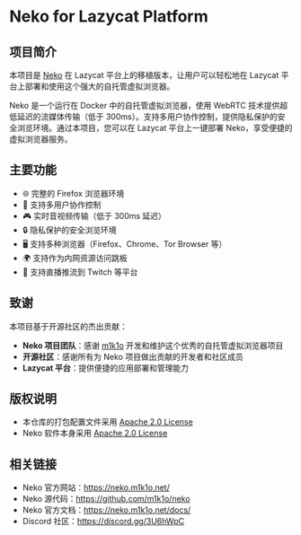 # Neko for Lazycat Platform

## 项目简介

本项目是 [Neko](https://github.com/m1k1o/neko) 在 Lazycat 平台上的移植版本，让用户可以轻松地在 Lazycat 平台上部署和使用这个强大的自托管虚拟浏览器。

Neko 是一个运行在 Docker 中的自托管虚拟浏览器，使用 WebRTC 技术提供超低延迟的流媒体传输（低于 300ms）。支持多用户协作控制，提供隐私保护的安全浏览环境。通过本项目，您可以在 Lazycat 平台上一键部署 Neko，享受便捷的虚拟浏览器服务。

## 主要功能

- 🌐 完整的 Firefox 浏览器环境
- 👥 支持多用户协作控制
- 🎮 实时音视频传输（低于 300ms 延迟）
- 🔒 隐私保护的安全浏览环境
- 🖥️ 支持多种浏览器（Firefox、Chrome、Tor Browser 等）
- 🌍 支持作为内网资源访问跳板
- 🎥 支持直播推流到 Twitch 等平台

## 致谢

本项目基于开源社区的杰出贡献：

- **Neko 项目团队**：感谢 [m1k1o](https://github.com/m1k1o) 开发和维护这个优秀的自托管虚拟浏览器项目
- **开源社区**：感谢所有为 Neko 项目做出贡献的开发者和社区成员
- **Lazycat 平台**：提供便捷的应用部署和管理能力

## 版权说明

- 本仓库的打包配置文件采用 [Apache 2.0 License](LICENSE)
- Neko 软件本身采用 [Apache 2.0 License](https://github.com/m1k1o/neko/blob/master/LICENSE)

## 相关链接

- Neko 官方网站：https://neko.m1k1o.net/
- Neko 源代码：https://github.com/m1k1o/neko
- Neko 官方文档：https://neko.m1k1o.net/docs/
- Discord 社区：https://discord.gg/3U6hWpC
